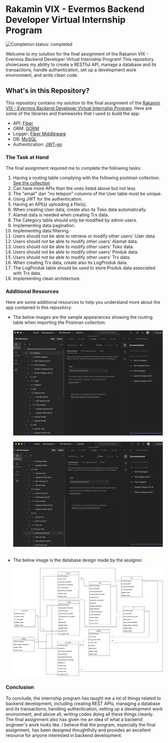 # Rakamin VIX - Evermos Backend Developer Virtual Internship Program

![Completion status: completed](https://img.shields.io/badge/COMPLETION%20STATUS-COMPLETED-success?style=for-the-badge)

Welcome to my solution for the final assignment of the Rakamin VIX - Evermos Backend Developer Virtual Internship Program! This repository showcases my ability to create a RESTful API, manage a database and its transactions, handle authentication, set up a development work environment, and write clean code.

## What's in this Repository?

This repository contains my solution to the final assignment of the [Rakamin VIX - Evermos Backend Developer Virtual Internship Program](https://www.rakamin.com/virtual-internship-experience/back-end-developer-evermos).
Here are some of the libraries and frameworks that I used to build the app:
- API: [Fiber](https://gofiber.io/)
- ORM: [GORM](https://gorm.io/)
- Logger: [Fiber Middleware](https://docs.gofiber.io/api/middleware/logger/)
- DB: [MySQL](https://gorm.io/docs/connecting_to_the_database.html#MySQL)
- Authentication: [JWT-go](https://github.com/golang-jwt/jwt)

### The Task at Hand

The final assignment required me to complete the following tasks:
1. Having a routing table complying with the following postman collection. 
[See the collection](https://github.com/lareza-farhan-wanaghi/rakamin-vix-evermos-backend-developer/blob/master/Rakamin%20Evermos%20Virtual%20Internship.postman_collection.json)
2. Can have more APIs than the ones listed above but not less.
3. The "email" dan "no telepon" columns of the User table must be unique.
4. Using JWT for the authentication.
5. Having an API(s) uploading a file(s).
6. When creating User data, create also its Toko data automatically.
7. Alamat data is needed when creating Trx data.
8. The Category table should only be modified by admin users.
9. Implementing data pagination.
10. Implementing data filtering.
11. Users should not be able to retrieve or modify other users' User data.
12. Users should not be able to modify other users' Alamat data.
13. Users should not be able to modify other users' Toko data.
14. Users should not be able to modify other users' Produk data.
15. Users should not be able to modify other users' Trx data.
16. When creating Trx data, create also its LogProduk data.
17. The LogProduk table should be used to store Produk data associated with Trx data.
18. Implementing clean architecture.

### Additional Resources

Here are some additional resources to help you understand more about the app contained in this repository:

- The below images are the sample appearances showing the routing table when importing the Postman collection.
<br><br>
![renamer3](postman-1.png)
<br><br>
![renamer3](postman-2.png)
<br><br>

- The below image is the database design made by the assignor.
<br><br>
![renamer3](database-design.jpg)

### Conclusion
To conclude, the internship program has taught me a lot of things related to backend development, including creating REST APIs, managing a database and its transactions, handling authentication, setting up a development work environment, and above all, writing codes doing all these things cleanly. The final assignment also has given me an idea of what a backend engineer's work looks like. I believe that the program, especially the final assignment, has been designed thoughtfully and provides an excellent resource for anyone interested in backend development.